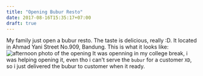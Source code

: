 ```yaml
---
title: "Opening Bubur Resto"
date: 2017-08-16T15:35:17+07:00
draft: true
---
```


My family just open a bubur resto. The taste is delicious, really :D. It located in Ahmad Yani Street No.909, Bandung. This is what it looks like: 
![afternoon photo of the opening](/photos/opening-bubur/1-opening-bubur.jpg)
It was openning in my college break, i was helping opening it, even tho i can't serve the `bubur` for a customer `XD`, so i just delivered the bubur to customer when it ready.
  